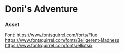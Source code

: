 # Doni's Adventure

### Asset
Font:
https://www.fontsquirrel.com/fonts/Flux
https://www.fontsquirrel.com/fonts/Belligerent-Madness
https://www.fontsquirrel.com/fonts/elliotsix
